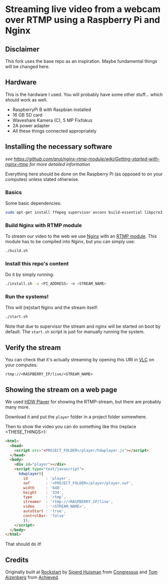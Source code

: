 # Streaming live video from a webcam over RTMP using a Raspberry Pi and Nginx

## Disclaimer

This fork uses the base repo as an inspiration. Maybe fundamental things will be changed here.

## Hardware

This is the hardware I used. You will probably have some other stuff... which should work as well.

- RaspberryPi B with Raspbian installed
- 16 GB SD card
- Waveshare Kamera (C), 5 MP Fixfokus
- 2A power adapter
- All these things connected appropriately

## Installing the necessary software

*see https://github.com/arut/nginx-rtmp-module/wiki/Getting-started-with-nginx-rtmp for more detailed information*

Everything here should be done on the Raspberry Pi (as opposed to on your computes) unless stated otherwise. 

### Basics

Some basic dependencies:

```bash
sudo apt-get install ffmpeg supervisor avconv build-essential libpcre3 libpcre3-dev libssl-dev git zlib1g-dev
```

### Build Nginx with RTMP module

To stream our video to the web we use [Nginx](http://nginx.org/) with an [RTMP module](https://github.com/arut/nginx-rtmp-module). This module has to be compiled into Nginx, but you can simply use:
```bash
./build.sh
```

### Install this repo's content

Do it by simply running: 
```bash
./install.sh -a <PI_ADDRESS> -n <STREAM_NAME>
```

### Run the systems!

This will (re)start Nginx and the stream itself:
```bash
./start.sh
```

Note that due to supervisor the stream and nginx will be started on boot by default. The `start.sh` script is just for manually running the system.

## Verify the stream

You can check that it's actually streaming by opening this URI in [VLC](http://www.videolan.org/vlc/index.html) on your computes:

```uri
rtmp://<RASPBERRY_IP/live/<STREAM_NAME> 
```

## Showing the stream on a web page

We used [HDW Player](http://www.hdwplayer.com) for showing the RTMP-stream, but there are probably many more.

Download it and put the `player` folder in a project folder somewhere.

Then to show the video you can do something like this (replace <THESE_THINGS>):

```html
<html>
  <head>
    <script src="<PROJECT_FOLDER>/player/hdwplayer.js"></script>
  </head>
  <body>
    <div id="player"></div>
    <script type="text/javascript">
      hdwplayer({ 
        id        : 'player',
        swf       : '<PROJECT_FOLDER>/player/player.swf',
        width     : '640',
        height    : '334',
        type      : 'rtmp',
        streamer  : 'rtmp://<RASPBERRY_IP/live',
        video     : '<STREAM_NAME>',
        autoStart : 'true',
        controlBar: 'false'
        });
    </script>
  </body>
</html>
```

That should do it!

## Credits

Originally built at [Rockstart](http://rockstart.com) by [Sjoerd Huisman](https://github.com/shuisman) from [Congressus](https://www.congressus.nl/) and [Tom Aizenberg](https://github.com/Tomtomgo) from [Achieved](http://achieved.co).
